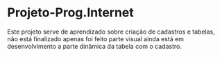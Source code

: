 # Projeto-Prog.Internet

Este projeto serve de aprendizado sobre criação de cadastros e tabelas, não está finalizado apenas foi feito parte visual ainda está 
em desenvolvimento a parte dinâmica da tabela com o cadastro.

